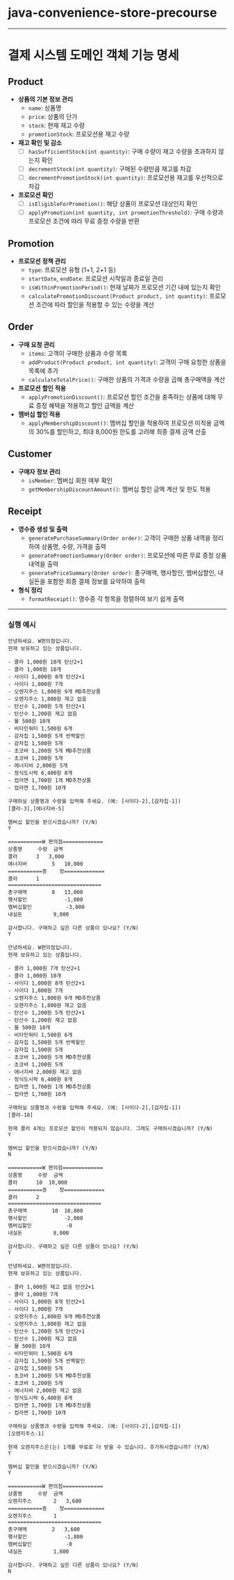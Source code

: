 # java-convenience-store-precourse

---

# 결제 시스템 도메인 객체 기능 명세

## Product
- **상품의 기본 정보 관리**
    - `name`: 상품명
    - `price`: 상품의 단가
    - `stock`: 현재 재고 수량
    - `promotionStock`: 프로모션용 재고 수량
- **재고 확인 및 감소**
    - [ ] `hasSufficientStock(int quantity)`: 구매 수량이 재고 수량을 초과하지 않는지 확인
    - [ ] `decrementStock(int quantity)`: 구매된 수량만큼 재고를 차감
    - [ ] `decrementPromotionStock(int quantity)`: 프로모션용 재고를 우선적으로 차감
- **프로모션 확인**
    - [ ] `isEligibleForPromotion()`: 해당 상품이 프로모션 대상인지 확인
    - [ ] `applyPromotion(int quantity, int promotionThreshold)`: 구매 수량과 프로모션 조건에 따라 무료 증정 수량을 반환

## Promotion
- **프로모션 정책 관리**
    - `type`: 프로모션 유형 (1+1, 2+1 등)
    - `startDate`, `endDate`: 프로모션 시작일과 종료일 관리
    - `isWithinPromotionPeriod()`: 현재 날짜가 프로모션 기간 내에 있는지 확인
    - `calculatePromotionDiscount(Product product, int quantity)`: 프로모션 조건에 따라 할인을 적용할 수 있는 수량을 계산

## Order
- **구매 요청 관리**
    - `items`: 고객이 구매한 상품과 수량 목록
    - `addProduct(Product product, int quantity)`: 고객이 구매 요청한 상품을 목록에 추가
    - `calculateTotalPrice()`: 구매한 상품의 가격과 수량을 곱해 총구매액을 계산
- **프로모션 할인 적용**
    - `applyPromotionDiscount()`: 프로모션 할인 조건을 충족하는 상품에 대해 무료 증정 혜택을 적용하고 할인 금액을 계산
- **멤버십 할인 적용**
    - `applyMembershipDiscount()`: 멤버십 할인을 적용하여 프로모션 미적용 금액의 30%를 할인하고, 최대 8,000원 한도를 고려해 최종 결제 금액 산출

## Customer
- **구매자 정보 관리**
    - `isMember`: 멤버십 회원 여부 확인
    - `getMembershipDiscountAmount()`: 멤버십 할인 금액 계산 및 한도 적용

## Receipt
- **영수증 생성 및 출력**
    - `generatePurchaseSummary(Order order)`: 고객이 구매한 상품 내역을 정리하여 상품명, 수량, 가격을 출력
    - `generatePromotionSummary(Order order)`: 프로모션에 따른 무료 증정 상품 내역을 출력
    - `generatePriceSummary(Order order)`: 총구매액, 행사할인, 멤버십할인, 내실돈을 포함한 최종 결제 정보를 요약하여 출력
- **형식 정리**
    - `formatReceipt()`: 영수증 각 항목을 정렬하여 보기 쉽게 출력

---
### 실행 예시
```
안녕하세요. W편의점입니다.
현재 보유하고 있는 상품입니다.

- 콜라 1,000원 10개 탄산2+1
- 콜라 1,000원 10개
- 사이다 1,000원 8개 탄산2+1
- 사이다 1,000원 7개
- 오렌지주스 1,800원 9개 MD추천상품
- 오렌지주스 1,800원 재고 없음
- 탄산수 1,200원 5개 탄산2+1
- 탄산수 1,200원 재고 없음
- 물 500원 10개
- 비타민워터 1,500원 6개
- 감자칩 1,500원 5개 반짝할인
- 감자칩 1,500원 5개
- 초코바 1,200원 5개 MD추천상품
- 초코바 1,200원 5개
- 에너지바 2,000원 5개
- 정식도시락 6,400원 8개
- 컵라면 1,700원 1개 MD추천상품
- 컵라면 1,700원 10개

구매하실 상품명과 수량을 입력해 주세요. (예: [사이다-2],[감자칩-1])
[콜라-3],[에너지바-5]

멤버십 할인을 받으시겠습니까? (Y/N)
Y 

===========W 편의점=============
상품명		수량	금액
콜라		3 	3,000
에너지바 		5 	10,000
===========증	정=============
콜라		1
==============================
총구매액		8	13,000
행사할인			-1,000
멤버십할인			-3,000
내실돈			 9,000

감사합니다. 구매하고 싶은 다른 상품이 있나요? (Y/N)
Y

안녕하세요. W편의점입니다.
현재 보유하고 있는 상품입니다.

- 콜라 1,000원 7개 탄산2+1
- 콜라 1,000원 10개
- 사이다 1,000원 8개 탄산2+1
- 사이다 1,000원 7개
- 오렌지주스 1,800원 9개 MD추천상품
- 오렌지주스 1,800원 재고 없음
- 탄산수 1,200원 5개 탄산2+1
- 탄산수 1,200원 재고 없음
- 물 500원 10개
- 비타민워터 1,500원 6개
- 감자칩 1,500원 5개 반짝할인
- 감자칩 1,500원 5개
- 초코바 1,200원 5개 MD추천상품
- 초코바 1,200원 5개
- 에너지바 2,000원 재고 없음
- 정식도시락 6,400원 8개
- 컵라면 1,700원 1개 MD추천상품
- 컵라면 1,700원 10개

구매하실 상품명과 수량을 입력해 주세요. (예: [사이다-2],[감자칩-1])
[콜라-10]

현재 콜라 4개는 프로모션 할인이 적용되지 않습니다. 그래도 구매하시겠습니까? (Y/N)
Y

멤버십 할인을 받으시겠습니까? (Y/N)
N

===========W 편의점=============
상품명		수량	금액
콜라		10 	10,000
===========증	정=============
콜라		2
==============================
총구매액		10	10,000
행사할인			-2,000
멤버십할인			-0
내실돈			 8,000

감사합니다. 구매하고 싶은 다른 상품이 있나요? (Y/N)
Y

안녕하세요. W편의점입니다.
현재 보유하고 있는 상품입니다.

- 콜라 1,000원 재고 없음 탄산2+1
- 콜라 1,000원 7개
- 사이다 1,000원 8개 탄산2+1
- 사이다 1,000원 7개
- 오렌지주스 1,800원 9개 MD추천상품
- 오렌지주스 1,800원 재고 없음
- 탄산수 1,200원 5개 탄산2+1
- 탄산수 1,200원 재고 없음
- 물 500원 10개
- 비타민워터 1,500원 6개
- 감자칩 1,500원 5개 반짝할인
- 감자칩 1,500원 5개
- 초코바 1,200원 5개 MD추천상품
- 초코바 1,200원 5개
- 에너지바 2,000원 재고 없음
- 정식도시락 6,400원 8개
- 컵라면 1,700원 1개 MD추천상품
- 컵라면 1,700원 10개

구매하실 상품명과 수량을 입력해 주세요. (예: [사이다-2],[감자칩-1])
[오렌지주스-1]

현재 오렌지주스은(는) 1개를 무료로 더 받을 수 있습니다. 추가하시겠습니까? (Y/N)
Y

멤버십 할인을 받으시겠습니까? (Y/N)
Y

===========W 편의점=============
상품명		수량	금액
오렌지주스		2 	3,600
===========증	정=============
오렌지주스		1
==============================
총구매액		2	3,600
행사할인			-1,800
멤버십할인			-0
내실돈			 1,800

감사합니다. 구매하고 싶은 다른 상품이 있나요? (Y/N)
N
```